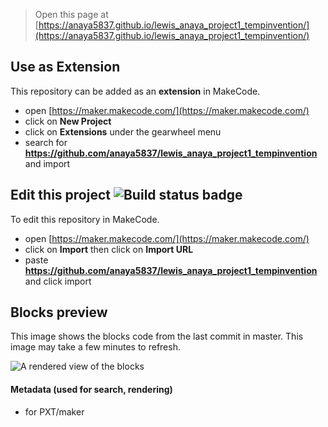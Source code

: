 
> Open this page at [https://anaya5837.github.io/lewis_anaya_project1_tempinvention/](https://anaya5837.github.io/lewis_anaya_project1_tempinvention/)

## Use as Extension

This repository can be added as an **extension** in MakeCode.

* open [https://maker.makecode.com/](https://maker.makecode.com/)
* click on **New Project**
* click on **Extensions** under the gearwheel menu
* search for **https://github.com/anaya5837/lewis_anaya_project1_tempinvention** and import

## Edit this project ![Build status badge](https://github.com/anaya5837/lewis_anaya_project1_tempinvention/workflows/MakeCode/badge.svg)

To edit this repository in MakeCode.

* open [https://maker.makecode.com/](https://maker.makecode.com/)
* click on **Import** then click on **Import URL**
* paste **https://github.com/anaya5837/lewis_anaya_project1_tempinvention** and click import

## Blocks preview

This image shows the blocks code from the last commit in master.
This image may take a few minutes to refresh.

![A rendered view of the blocks](https://github.com/anaya5837/lewis_anaya_project1_tempinvention/raw/master/.github/makecode/blocks.png)

#### Metadata (used for search, rendering)

* for PXT/maker
<script src="https://makecode.com/gh-pages-embed.js"></script><script>makeCodeRender("{{ site.makecode.home_url }}", "{{ site.github.owner_name }}/{{ site.github.repository_name }}");</script>
